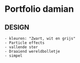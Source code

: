 # Portfolio damian

## DESIGN
    - kleuren: "Zwart, wit en grijs"
    - Particle effects
    - vallende ster
    - Draaiend wereldbolletje
    - simpel
